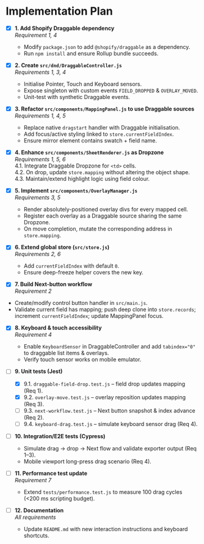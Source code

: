 # Implementation Plan

- [x] **1. Add Shopify Draggable dependency**  
  *Requirement 1, 4*  
  - Modify `package.json` to add `@shopify/draggable` as a dependency.  
  - Run `npm install` and ensure Rollup bundle succeeds.

- [x] **2. Create `src/dnd/DraggableController.js`**  
  *Requirements 1, 3, 4*  
  - Initialise Pointer, Touch and Keyboard sensors.  
  - Expose singleton with custom events `FIELD_DROPPED` & `OVERLAY_MOVED`.  
  - Unit-test with synthetic Draggable events.

- [x] **3. Refactor `src/components/MappingPanel.js` to use Draggable sources**  
  *Requirements 1, 4, 5*  
  - Replace native `dragstart` handler with Draggable initialisation.  
  - Add focus/active styling linked to `store.currentFieldIndex`.  
  - Ensure mirror element contains swatch + field name.

- [x] **4. Enhance `src/components/SheetRenderer.js` as Dropzone**  
  *Requirements 1, 5, 6*  
  4.1. Integrate Draggable Dropzone for `<td>` cells.  
  4.2. On drop, update `store.mapping` without altering the object shape.  
  4.3. Maintain/extend highlight logic using field colour.

- [x] **5. Implement `src/components/OverlayManager.js`**  
  *Requirements 3, 5*  
  - Render absolutely-positioned overlay divs for every mapped cell.  
  - Register each overlay as a Draggable source sharing the same Dropzone.  
  - On move completion, mutate the corresponding address in `store.mapping`.

- [x] **6. Extend global store (`src/store.js`)**  
  *Requirements 2, 6*  
  - Add `currentFieldIndex` with default `0`.  
  - Ensure deep-freeze helper covers the new key.

 - [x] **7. Build Next-button workflow**  
  *Requirement 2*  
  - Create/modify control button handler in `src/main.js`.  
  - Validate current field has mapping; push deep clone into `store.records`; increment `currentFieldIndex`; update MappingPanel focus.

- [x] **8. Keyboard & touch accessibility**  
  *Requirement 4*  
  - Enable `KeyboardSensor` in DraggableController and add `tabindex="0"` to draggable list items & overlays.  
  - Verify touch sensor works on mobile emulator.

- [ ] **9. Unit tests (Jest)**  
  - [x] 9.1. `draggable-field-drop.test.js` – field drop updates mapping (Req 1).  
  - [x] 9.2. `overlay-move.test.js` – overlay reposition updates mapping (Req 3).  
  - [ ] 9.3. `next-workflow.test.js` – Next button snapshot & index advance (Req 2).  
  - [ ] 9.4. `keyboard-drag.test.js` – simulate keyboard sensor drag (Req 4).

- [ ] **10. Integration/E2E tests (Cypress)**  
  - Simulate drag → drop → Next flow and validate exporter output (Req 1–3).  
  - Mobile viewport long-press drag scenario (Req 4).

- [ ] **11. Performance test update**  
  *Requirement 7*  
  - Extend `tests/performance.test.js` to measure 100 drag cycles (<200 ms scripting budget).

- [ ] **12. Documentation**  
  *All requirements*  
  - Update `README.md` with new interaction instructions and keyboard shortcuts.
